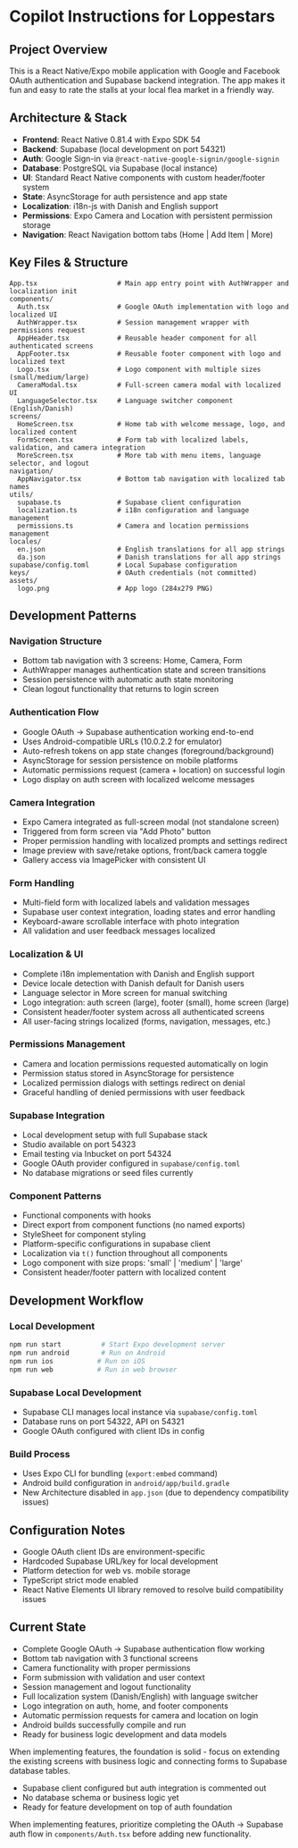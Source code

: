 # Copilot Instructions for Loppestars

## Project Overview
This is a React Native/Expo mobile application with Google and Facebook OAuth authentication and Supabase backend integration.
The app makes it fun and easy to rate the stalls at your local flea market in a friendly way.

## Architecture & Stack
- **Frontend**: React Native 0.81.4 with Expo SDK 54
- **Backend**: Supabase (local development on port 54321)
- **Auth**: Google Sign-in via `@react-native-google-signin/google-signin`
- **Database**: PostgreSQL via Supabase (local instance)
- **UI**: Standard React Native components with custom header/footer system
- **State**: AsyncStorage for auth persistence and app state
- **Localization**: i18n-js with Danish and English support
- **Permissions**: Expo Camera and Location with persistent permission storage
- **Navigation**: React Navigation bottom tabs (Home | Add Item | More)

## Key Files & Structure
```
App.tsx                    # Main app entry point with AuthWrapper and localization init
components/
  Auth.tsx                 # Google OAuth implementation with logo and localized UI
  AuthWrapper.tsx          # Session management wrapper with permissions request
  AppHeader.tsx            # Reusable header component for all authenticated screens
  AppFooter.tsx            # Reusable footer component with logo and localized text
  Logo.tsx                 # Logo component with multiple sizes (small/medium/large)
  CameraModal.tsx          # Full-screen camera modal with localized UI
  LanguageSelector.tsx     # Language switcher component (English/Danish)
screens/
  HomeScreen.tsx           # Home tab with welcome message, logo, and localized content
  FormScreen.tsx           # Form tab with localized labels, validation, and camera integration
  MoreScreen.tsx           # More tab with menu items, language selector, and logout
navigation/
  AppNavigator.tsx         # Bottom tab navigation with localized tab names
utils/
  supabase.ts              # Supabase client configuration
  localization.ts          # i18n configuration and language management
  permissions.ts           # Camera and location permissions management
locales/
  en.json                  # English translations for all app strings
  da.json                  # Danish translations for all app strings
supabase/config.toml       # Local Supabase configuration
keys/                      # OAuth credentials (not committed)
assets/
  logo.png                 # App logo (284x279 PNG)
```

## Development Patterns

### Navigation Structure
- Bottom tab navigation with 3 screens: Home, Camera, Form
- AuthWrapper manages authentication state and screen transitions
- Session persistence with automatic auth state monitoring
- Clean logout functionality that returns to login screen

### Authentication Flow
- Google OAuth → Supabase authentication working end-to-end
- Uses Android-compatible URLs (10.0.2.2 for emulator)
- Auto-refresh tokens on app state changes (foreground/background)
- AsyncStorage for session persistence on mobile platforms
- Automatic permissions request (camera + location) on successful login
- Logo display on auth screen with localized welcome messages

### Camera Integration
- Expo Camera integrated as full-screen modal (not standalone screen)
- Triggered from form screen via "Add Photo" button
- Proper permission handling with localized prompts and settings redirect
- Image preview with save/retake options, front/back camera toggle
- Gallery access via ImagePicker with consistent UI

### Form Handling
- Multi-field form with localized labels and validation messages
- Supabase user context integration, loading states and error handling
- Keyboard-aware scrollable interface with photo integration
- All validation and user feedback messages localized

### Localization & UI
- Complete i18n implementation with Danish and English support
- Device locale detection with Danish default for Danish users
- Language selector in More screen for manual switching
- Logo integration: auth screen (large), footer (small), home screen (large)
- Consistent header/footer system across all authenticated screens
- All user-facing strings localized (forms, navigation, messages, etc.)

### Permissions Management
- Camera and location permissions requested automatically on login
- Permission status stored in AsyncStorage for persistence
- Localized permission dialogs with settings redirect on denial
- Graceful handling of denied permissions with user feedback

### Supabase Integration
- Local development setup with full Supabase stack
- Studio available on port 54323
- Email testing via Inbucket on port 54324
- Google OAuth provider configured in `supabase/config.toml`
- No database migrations or seed files currently

### Component Patterns
- Functional components with hooks
- Direct export from component functions (no named exports)
- StyleSheet for component styling
- Platform-specific configurations in supabase client
- Localization via `t()` function throughout all components
- Logo component with size props: 'small' | 'medium' | 'large'
- Consistent header/footer pattern with localized content

## Development Workflow

### Local Development
```bash
npm run start          # Start Expo development server
npm run android        # Run on Android
npm run ios           # Run on iOS
npm run web           # Run in web browser
```

### Supabase Local Development
- Supabase CLI manages local instance via `supabase/config.toml`
- Database runs on port 54322, API on 54321
- Google OAuth configured with client IDs in config

### Build Process
- Uses Expo CLI for bundling (`export:embed` command)
- Android build configuration in `android/app/build.gradle`
- New Architecture disabled in `app.json` (due to dependency compatibility issues)

## Configuration Notes
- Google OAuth client IDs are environment-specific
- Hardcoded Supabase URL/key for local development
- Platform detection for web vs. mobile storage
- TypeScript strict mode enabled
- React Native Elements UI library removed to resolve build compatibility issues

## Current State
- Complete Google OAuth → Supabase authentication flow working
- Bottom tab navigation with 3 functional screens
- Camera functionality with proper permissions
- Form submission with validation and user context
- Session management and logout functionality
- Full localization system (Danish/English) with language switcher
- Logo integration on auth, home, and footer components
- Automatic permission requests for camera and location on login
- Android builds successfully compile and run
- Ready for business logic development and data models

When implementing features, the foundation is solid - focus on extending the existing screens with business logic and connecting forms to Supabase database tables.
- Supabase client configured but auth integration is commented out
- No database schema or business logic yet
- Ready for feature development on top of auth foundation

When implementing features, prioritize completing the OAuth → Supabase auth flow in `components/Auth.tsx` before adding new functionality.
